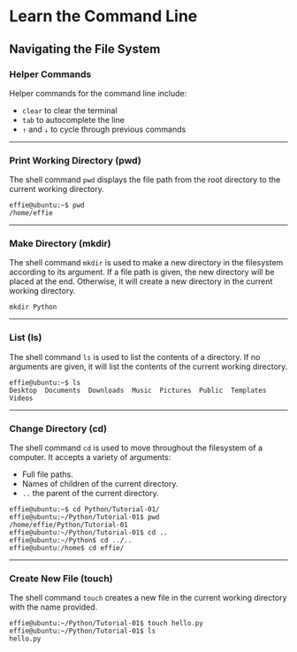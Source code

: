 # Learn the Command Line

## Navigating the File System

### Helper Commands

Helper commands for the command line include:

- `clear` to clear the terminal
- `tab` to autocomplete the line
- `↑` and `↓` to cycle through previous commands

---

### Print Working Directory (pwd)

The shell command `pwd` displays the file path from the root directory to the current working directory.

```none
effie@ubuntu:~$ pwd
/home/effie
```

---

### Make Directory (mkdir)

The shell command `mkdir` is used to make a new directory in the filesystem according to its argument. If a file path is given, the new directory will be placed at the end. Otherwise, it will create a new directory in the current working directory.

```none
mkdir Python
```

---

### List (ls)

The shell command `ls` is used to list the contents of a directory. If no arguments are given, it will list the contents of the current working directory.

```none
effie@ubuntu:~$ ls
Desktop  Documents  Downloads  Music  Pictures  Public  Templates  Videos
```

---

### Change Directory (cd)

The shell command `cd` is used to move throughout the filesystem of a computer. It accepts a variety of arguments:

- Full file paths.
- Names of children of the current directory.
- `..` the parent of the current directory.

```none
effie@ubuntu:~$ cd Python/Tutorial-01/
effie@ubuntu:~/Python/Tutorial-01$ pwd
/home/effie/Python/Tutorial-01
effie@ubuntu:~/Python/Tutorial-01$ cd ..
effie@ubuntu:~/Python$ cd ../..
effie@ubuntu:/home$ cd effie/
```

---

### Create New File (touch)

The shell command `touch` creates a new file in the current working directory with the name provided.

```none
effie@ubuntu:~/Python/Tutorial-01$ touch hello.py
effie@ubuntu:~/Python/Tutorial-01$ ls
hello.py
```

